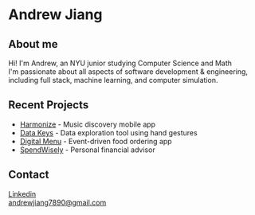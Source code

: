# Andrew Jiang
## About me
Hi! I'm Andrew, an NYU junior studying Computer Science and Math <br>
I'm passionate about all aspects of software development & engineering, including full stack, machine learning, and computer simulation.

## Recent Projects
* [Harmonize](https://github.com/minghanminghan/tiktok-techjam-2024) - Music discovery mobile app
* [Data Keys](https://github.com/minghanminghan/HackNYU) - Data exploration tool using hand gestures
* [Digital Menu](https://github.com/minghanminghan/restaurant-app) - Event-driven food ordering app
* [SpendWisely](https://github.com/minghanminghan/PennAppsXXV) - Personal financial advisor

## Contact
[Linkedin](https://www.linkedin.com/in/andrewminghanjiang) <br>
<andrewjiang7890@gmail.com>
